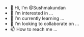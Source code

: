 - 👋 Hi, I’m @Sushmakundan
- 👀 I’m interested in ...
- 🌱 I’m currently learning ...
- 💞️ I’m looking to collaborate on ...
- 📫 How to reach me ...

<!---
Sushmakundan/Sushmakundan is a ✨ special ✨ repository because its `README.md` (this file) appears on your GitHub profile.
You can click the Preview link to take a look at your changes.
--->
